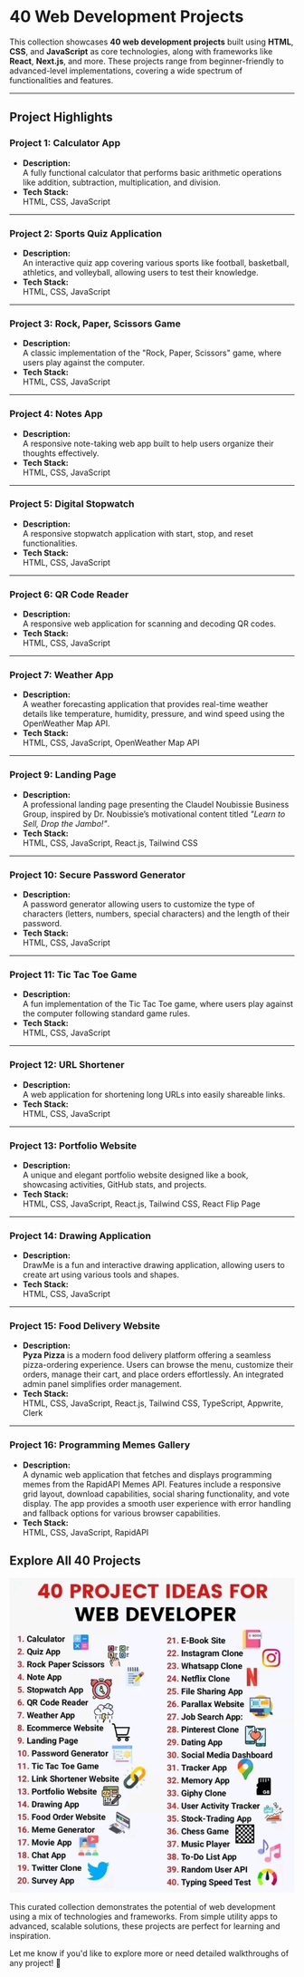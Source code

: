 # 40 Web Development Projects  

This collection showcases **40 web development projects** built using **HTML**, **CSS**, and **JavaScript** as core technologies, along with frameworks like **React**, **Next.js**, and more. These projects range from beginner-friendly to advanced-level implementations, covering a wide spectrum of functionalities and features.  

---

## Project Highlights  

### Project 1: **Calculator App**  
- **Description:**  
  A fully functional calculator that performs basic arithmetic operations like addition, subtraction, multiplication, and division.  
- **Tech Stack:**  
  HTML, CSS, JavaScript  

---

### Project 2: **Sports Quiz Application**  
- **Description:**  
  An interactive quiz app covering various sports like football, basketball, athletics, and volleyball, allowing users to test their knowledge.  
- **Tech Stack:**  
  HTML, CSS, JavaScript  

---

### Project 3: **Rock, Paper, Scissors Game**  
- **Description:**  
  A classic implementation of the "Rock, Paper, Scissors" game, where users play against the computer.  
- **Tech Stack:**  
  HTML, CSS, JavaScript  

---

### Project 4: **Notes App**  
- **Description:**  
  A responsive note-taking web app built to help users organize their thoughts effectively.  
- **Tech Stack:**  
  HTML, CSS, JavaScript  

---

### Project 5: **Digital Stopwatch**  
- **Description:**  
  A responsive stopwatch application with start, stop, and reset functionalities.  
- **Tech Stack:**  
  HTML, CSS, JavaScript  

---

### Project 6: **QR Code Reader**  
- **Description:**  
  A responsive web application for scanning and decoding QR codes.  
- **Tech Stack:**  
  HTML, CSS, JavaScript  

---

### Project 7: **Weather App**  
- **Description:**  
  A weather forecasting application that provides real-time weather details like temperature, humidity, pressure, and wind speed using the OpenWeather Map API.  
- **Tech Stack:**  
  HTML, CSS, JavaScript, OpenWeather Map API  

---

### Project 9: **Landing Page**  
- **Description:**  
  A professional landing page presenting the Claudel Noubissie Business Group, inspired by Dr. Noubissie’s motivational content titled *"Learn to Sell, Drop the Jambo!"*.  
- **Tech Stack:**  
  HTML, CSS, JavaScript, React.js, Tailwind CSS  

---

### Project 10: **Secure Password Generator**  
- **Description:**  
  A password generator allowing users to customize the type of characters (letters, numbers, special characters) and the length of their password.  
- **Tech Stack:**  
  HTML, CSS, JavaScript  

---

### Project 11: **Tic Tac Toe Game**  
- **Description:**  
  A fun implementation of the Tic Tac Toe game, where users play against the computer following standard game rules.  
- **Tech Stack:**  
  HTML, CSS, JavaScript  

---

### Project 12: **URL Shortener**  
- **Description:**  
  A web application for shortening long URLs into easily shareable links.  
- **Tech Stack:**  
  HTML, CSS, JavaScript  

---

### Project 13: **Portfolio Website**  
- **Description:**  
  A unique and elegant portfolio website designed like a book, showcasing activities, GitHub stats, and projects.  
- **Tech Stack:**  
  HTML, CSS, JavaScript, React.js, Tailwind CSS, React Flip Page  

---

### Project 14: **Drawing Application**  
- **Description:**  
  DrawMe is a fun and interactive drawing application, allowing users to create art using various tools and shapes.  
- **Tech Stack:**  
  HTML, CSS, JavaScript  

---

### Project 15: **Food Delivery Website**  
- **Description:**  
  **Pyza Pizza** is a modern food delivery platform offering a seamless pizza-ordering experience. Users can browse the menu, customize their orders, manage their cart, and place orders effortlessly. An integrated admin panel simplifies order management.  
- **Tech Stack:**  
  HTML, CSS, JavaScript, React.js, Tailwind CSS, TypeScript, Appwrite, Clerk  

---

### Project 16: **Programming Memes Gallery**  
- **Description:**  
  A dynamic web application that fetches and displays programming memes from the RapidAPI Memes API. Features include a responsive grid layout, download capabilities, social sharing functionality, and vote display. The app provides a smooth user experience with error handling and fallback options for various browser capabilities.
- **Tech Stack:**  
  HTML, CSS, JavaScript, RapidAPI  

## Explore All 40 Projects  

![Image: 40 Web Development Projects](base.jpg)  

This curated collection demonstrates the potential of web development using a mix of technologies and frameworks. From simple utility apps to advanced, scalable solutions, these projects are perfect for learning and inspiration.  

Let me know if you'd like to explore more or need detailed walkthroughs of any project! 🚀